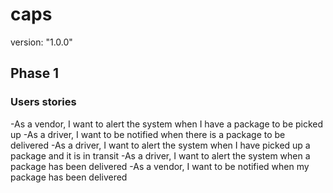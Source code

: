 # caps

version: "1.0.0"

## Phase 1
### Users stories

-As a vendor, I want to alert the system when I have a package to be picked up
-As a driver, I want to be notified when there is a package to be delivered
-As a driver, I want to alert the system when I have picked up a package and it is in transit
-As a driver, I want to alert the system when a package has been delivered
-As a vendor, I want to be notified when my package has been delivered
